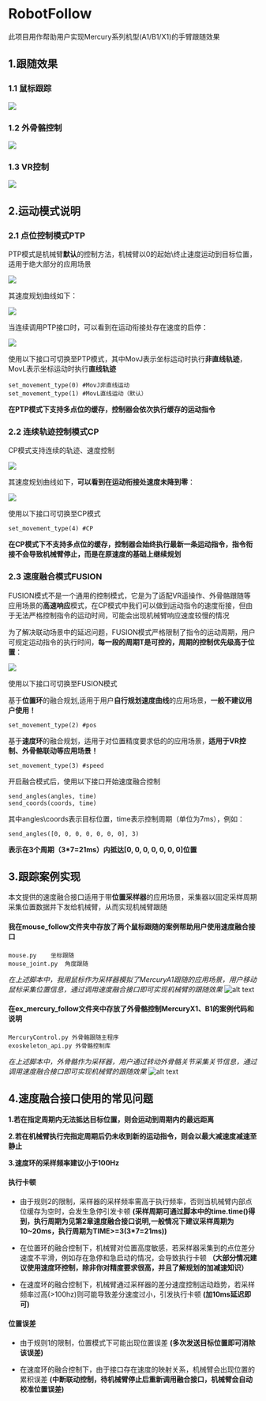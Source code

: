 # RobotFollow
此项目用作帮助用户实现Mercury系列机型(A1/B1/X1)的手臂跟随效果

## 1.跟随效果

### 1.1 鼠标跟踪

<img src="resource\mouse.gif">

### 1.2 外骨骼控制

<img src="resource\exoskeleton.gif">


### 1.3 VR控制

<img src="resource\VR.gif">

## 2.运动模式说明

### 2.1 点位控制模式PTP

PTP模式是机械臂**默认**的控制方法，机械臂以0的起始\终止速度运动到目标位置，适用于绝大部分的应用场景

<img src="resource\PTP.png">

其速度规划曲线如下：

<img src="resource\ptp_speed.png">

当连续调用PTP接口时，可以看到在运动衔接处存在速度的启停：

<img src="resource\ptp_speed2.png">



使用以下接口可切换至PTP模式，其中MovJ表示坐标运动时执行**非直线轨迹**，MovL表示坐标运动时执行**直线轨迹**

    set_movement_type(0) #MovJ非直线运动
    set_movement_type(1) #MovL直线运动（默认）

**在PTP模式下支持多点位的缓存，控制器会依次执行缓存的运动指令**

### 2.2 连续轨迹控制模式CP

CP模式支持连续的轨迹、速度控制

<img src="resource\CP.png">

其速度规划曲线如下，**可以看到在运动衔接处速度未降到零**：

<img src="resource\cp_speed.png">

使用以下接口可切换至CP模式

    set_movement_type(4) #CP

**在CP模式下不支持多点位的缓存，控制器会始终执行最新一条运动指令，指令衔接不会导致机械臂停止，而是在原速度的基础上继续规划**

### 2.3 速度融合模式FUSION

FUSION模式不是一个通用的控制模式，它是为了适配VR遥操作、外骨骼跟随等应用场景的**高速响应**模式，在CP模式中我们可以做到运动指令的速度衔接，但由于无法严格控制指令的运动时间，可能会出现机械臂响应速度较慢的情况

为了解决联动场景中的延迟问题，FUSION模式严格限制了指令的运动周期，用户可规定运动指令的执行时间，**每一段的周期T是可控的，周期的控制优先级高于位置**：

<img src="resource\fusion_time.png">

使用以下接口可切换至FUSION模式

基于**位置环**的融合规划,适用于用户**自行规划速度曲线**的应用场景，**一般不建议用户使用！**

    set_movement_type(2) #pos


基于**速度环**的融合规划，适用于对位置精度要求低的的应用场景，**适用于VR控制、外骨骼联动等应用场景！**

    set_movement_type(3) #speed

开启融合模式后，使用以下接口开始速度融合控制

    send_angles(angles, time)
    send_coords(coords, time)

其中angles\coords表示目标位置，time表示控制周期（单位为7ms），例如：

    send_angles([0, 0, 0, 0, 0, 0, 0], 3)

**表示在3个周期（3*7=21ms）内抵达[0, 0, 0, 0, 0, 0, 0]位置**


## 3.跟踪案例实现

本文提供的速度融合接口适用于带**位置采样器**的应用场景，采集器以固定采样周期采集位置数据并下发给机械臂，从而实现机械臂跟随

#### 我在mouse_follow文件夹中存放了两个鼠标跟随的案例帮助用户使用速度融合接口

    mouse.py    坐标跟随
    mouse_joint.py  角度跟随

*在上述脚本中，我用鼠标作为采样器模拟了MercuryA1跟随的应用场景，用户移动鼠标采集位置信息，通过调用速度融合接口即可实现机械臂的跟随效果*
![alt text](resource\mouse.gif)

#### 在ex_mercury_follow文件夹中存放了外骨骼控制MercuryX1、B1的案例代码和说明
    MercuryControl.py 外骨骼跟随主程序
    exoskeleton_api.py 外骨骼控制库

*在上述脚本中，外骨骼作为采样器，用户通过转动外骨骼关节采集关节信息，通过调用速度融合接口即可实现机械臂的跟随效果*
![alt text](resource\exoskeleton.gif)


## 4.速度融合接口使用的常见问题

**1.若在指定周期内无法抵达目标位置，则会运动到周期内的最远距离**

**2.若在机械臂执行完指定周期后仍未收到新的运动指令，则会以最大减速度减速至静止**

**3.速度环的采样频率建议小于100Hz**

#### 执行卡顿
* 由于规则2的限制，采样器的采样频率需高于执行频率，否则当机械臂内部点位缓存为空时，会发生急停引发卡顿
**(采样周期可通过脚本中的time.time()得到，执行周期为见第2章速度融合接口说明,一般情况下建议采样周期为10~20ms，执行周期为TIME>=3(3*7=21ms))**

* 在位置环的融合控制下，机械臂对位置高度敏感，若采样器采集到的点位差分速度不平滑，例如存在急停和急启动的情况，会导致执行卡顿
**（大部分情况建议使用速度环控制，除非你对精度要求很高，并且了解规划的加减速知识）**

* 在速度环的融合控制下，机械臂通过采样器的差分速度控制运动趋势，若采样频率过高(>100hz)则可能导致差分速度过小，引发执行卡顿
**(加10ms延迟即可)**

#### 位置误差

* 由于规则1的限制，位置模式下可能出现位置误差
**(多次发送目标位置即可消除该误差)**

* 在速度环的融合控制下，由于接口存在速度的映射关系，机械臂会出现位置的累积误差
**(中断联动控制，待机械臂停止后重新调用融合接口，机械臂会自动校准位置误差)**